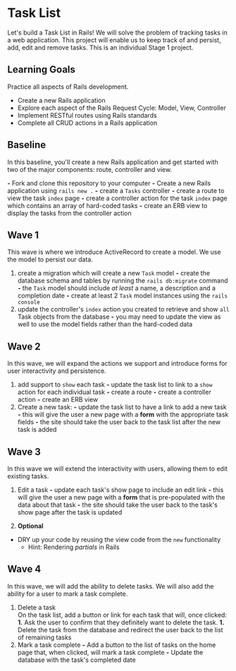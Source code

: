 # Task List
Let's build a Task List in Rails! We will solve the problem of tracking tasks in a web application. This project will enable us to keep track of and persist, add, edit and remove tasks. This is an individual Stage 1 project.

## Learning Goals
Practice all aspects of Rails development.
- Create a new Rails application
- Explore each aspect of the Rails Request Cycle: Model, View, Controller
- Implement RESTful routes using Rails standards
- Complete all CRUD actions in a Rails application

## Baseline
In this baseline, you'll create a new Rails application and get started with two of the major components: route, controller and view.

**-** Fork and clone this repository to your computer
**-** Create a new Rails application using `rails new .`
  **-** create a `Tasks` controller
  **-** create a route to view the task `index` page
  **-** create a controller action for the task `index` page which contains an array of hard-coded tasks
  **-** create an ERB view to display the tasks from the controller action


## Wave 1
This wave is where we introduce ActiveRecord to create a model. We use the model to persist our data.

1. create a migration which will create a new `Task` model
    **-** create the database schema and tables by running the `rails db:migrate` command
    **-** the `Task` model should include _at least_ a name, a description and a completion date
    **-** create at least 2 `Task` model instances using the `rails console`
1. update the controller's `index` action you created to retrieve and show `all` Task objects from the database
    **-** you may need to update the view as well to use the model fields rather than the hard-coded data



## Wave 2
In this wave, we will expand the actions we support and introduce forms for user interactivity and persistence.

1. add support to `show` each task
    **-** update the task list to link to a `show` action for each individual task
    **-** create a route
    **-** create a controller action
    **-** create an ERB view
1. Create a new task:
    **-** update the task list to have a link to add a new task
      **-** this will give the user a new page with a **form** with the appropriate task fields
      **-** the site should take the user back to the task list after the new task is added



## Wave 3
In this wave we will extend the interactivity with users, allowing them to edit existing tasks.

1. Edit a task
    **-** update each task's show page to include an edit link
      **-** this will give the user a new page with a **form** that is pre-populated with the data about that task
      **-** the site should take the user back to the task's show page after the task is updated

1. **Optional**
  - DRY up your code by reusing the view code from the `new` functionality
    - Hint: Rendering _partials_ in Rails



## Wave 4
In this wave, we will add the ability to delete tasks. We will also add the ability for a user to mark a task complete.

1. Delete a task  
    On the task list, add a button or link for each task that will, once clicked:
    **1.** Ask the user to confirm that they definitely want to delete the task.
    **1.** Delete the task from the database and redirect the user back to the list of remaining tasks
1. Mark a task complete
    **-** Add a button to the list of tasks on the home page that, when clicked, will mark a task complete
    **-** Update the database with the task's completed date
